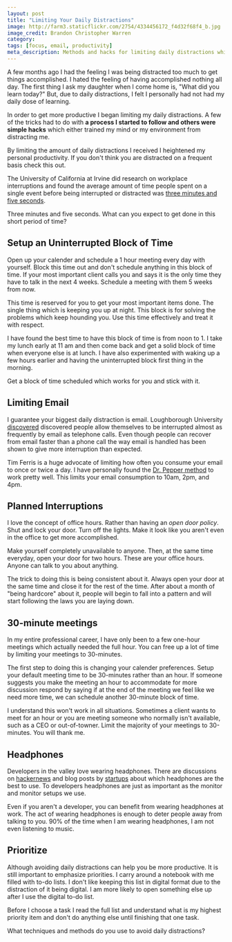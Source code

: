 ```yaml
---
layout: post
title: "Limiting Your Daily Distractions"
image: http://farm3.staticflickr.com/2754/4334456172_f4d32f68f4_b.jpg
image_credit: Brandon Christopher Warren
category: 
tags: [focus, email, productivity]
meta_description: Methods and hacks for limiting daily distractions which get in the way of being productive.
---
```


A few months ago I had the feeling I was being distracted too much to get things accomplished. I hated the feeling of having accomplished nothing all day. The first thing I ask my daughter when I come home is, "What did you learn today?" But, due to daily distractions, I felt I personally had not had my daily dose of learning.

In order to get more productive I began limiting my daily distractions. A few of the tricks had to do with __a process I started to follow and others were simple hacks__ which either trained my mind or my environment from distracting me.

By limiting the amount of daily distractions I received I heightened my personal productivity. If you don't think you are distracted on a frequent basis check this out.

The University of California at Irvine did research on workplace interruptions and found the average amount of time people spent on a single event before being interrupted or distracted was [three minutes and five seconds](http://businessjournal.gallup.com/content/23146/too-many-interruptions-work.aspx).

Three minutes and five seconds. What can you expect to get done in this short period of time?

## Setup an Uninterrupted Block of Time

Open up your calender and schedule a 1 hour meeting every day with yourself. Block this time out and don't schedule anything in this block of time. If your most important client calls you and says it is the only time they have to talk in the next 4 weeks. Schedule a meeting with them 5 weeks from now.

This time is reserved for you to get your most important items done. The single thing which is keeping you up at night. This block is for solving the problems which keep hounding you. Use this time effectively and treat it with respect.

I have found the best time to have this block of time is from noon to 1. I take my lunch early at 11 am and then come back and get a solid block of time when everyone else is at lunch. I have also experimented with waking up a few hours earlier and having the uninterrupted block first thing in the morning.

Get a block of time scheduled which works for you and stick with it.

## Limiting Email

I guarantee your biggest daily distraction is email. Loughborough University [discovered](http://interruptions.net/literature/Jackson-JOSIT-01.pdf) discovered people allow themselves to be interrupted almost as frequently by email as telephone calls. Even though people can recover from email faster than a phone call the way email is handled has been shown to give more interruption than expected.

Tim Ferris is a huge advocate of limiting how often you consume your email to once or twice a day. I have personally found the [Dr. Pepper method](http://michaelspain.blogspot.com/2007/06/recognizing-eliminating-your-typical.html) to work pretty well. This limits your email consumption to 10am, 2pm, and 4pm.

## Planned Interruptions

I love the concept of office hours. Rather than having an _open door policy_. Shut and lock your door. Turn off the lights. Make it look like you aren't even in the office to get more accomplished.

Make yourself completely unavailable to anyone. Then, at the same time everyday, open your door for two hours. These are your office hours. Anyone can talk to you about anything.

The trick to doing this is being consistent about it. Always open your door at the same time and close it for the rest of the time. After about a month of "being hardcore" about it, people will begin to fall into a pattern and will start following the laws you are laying down. 

## 30-minute meetings

In my entire professional career, I have only been to a few one-hour meetings which actually needed the full hour. You can free up a lot of time by limiting your meetings to 30-minutes.

The first step to doing this is changing your calender preferences. Setup your default meeting time to be 30-minutes rather than an hour. If someone suggests you make the meeting an hour to accommodate for more discussion respond by saying if at the end of the meeting we feel like we need more time, we can schedule another 30-minute block of time.

I understand this won't work in all situations. Sometimes a client wants to meet for an hour or you are meeting someone who normally isn't available, such as a CEO or out-of-towner. Limit the majority of your meetings to 30-minutes. You will thank me.

## Headphones
Developers in the valley love wearing headphones. There are discussions on [hackernews](http://news.ycombinator.com/item?id=4524516) and blog posts by [startups](http://priceonomics.com/headphones/) about which headphones are the best to use. To developers headphones are just as important as the monitor and monitor setups we use.

Even if you aren't a developer, you can benefit from wearing headphones at work. The act of wearing headphones is enough to deter people away from talking to you. 90% of the time when I am wearing headphones, I am not even listening to music.

## Prioritize

Although avoiding daily distractions can help you be more productive. It is still important to emphasize priorities. I carry around a notebook with me filled with to-do lists. I don't like keeping this list in digital format due to the distraction of it being digital. I am more likely to open something else up after I use the digital to-do list.

Before I choose a task I read the full list and understand what is my highest priority item and don't do anything else until finishing that one task.

What techniques and methods do you use to avoid daily distractions?

